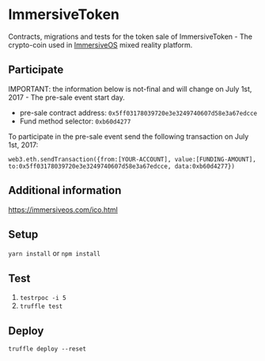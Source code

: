 # ImmersiveToken
Contracts, migrations and tests for the token sale of ImmersiveToken - The crypto-coin used in [ImmersiveOS](https://immersiveos.com) mixed reality platform.

## Participate

IMPORTANT: the information below is not-final and will change on July 1st, 2017 - The pre-sale event start day.

* pre-sale contract address: `0x5ff03178039720e3e3249740607d58e3a67edcce`
* Fund method selector: `0xb60d4277`

To participate in the pre-sale event send the following transaction on July 1st, 2017:

```web3.eth.sendTransaction({from:[YOUR-ACCOUNT], value:[FUNDING-AMOUNT], to:0x5ff03178039720e3e3249740607d58e3a67edcce, data:0xb60d4277})```


## Additional information

https://immersiveos.com/ico.html

## Setup
`yarn install` or `npm install`

## Test
1. `testrpoc -i 5`
2. `truffle test`

## Deploy
`truffle deploy --reset`

